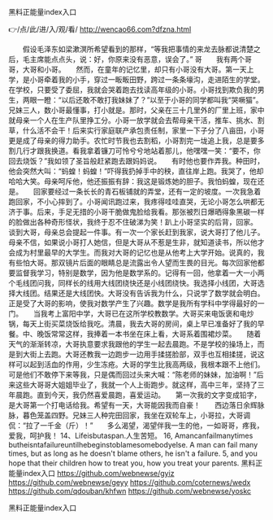 
黑料正能量index入口




👉/点/此/进/入/观/看/ http://wencao66.com?dfzna.html




　　假设毛泽东如梁漱溟所希望看到的那样，“等我把事情的来龙去脉都说清楚之后，毛主席能点点头，说：好，你原来没有恶意，误会了。”
哥　　我有两个哥哥，大哥和小哥。　　然而，在童年的记忆里，却只有小哥没有大哥。第一天上学，是小哥牵着我的小手，穿过一畈畈田野，跨过一条条壕沟，走进陌生的学堂。在学校，只要受了委屈，我就会哭着跑去找读高年级的小哥。小哥找到欺负我的男生，两眼一瞪：“以后还敢不敢打我妹妹了？”以至于小哥的同学都叫我“哭噘猫”。　　兄妹三人，数小哥最懂事，打小就是。那时，父亲在三十几里外的厂里上班，家中就母亲一个人在生产队里挣工分。小哥一放学就会去帮母亲干活，推车、挑水、割草，什么活不会干！后来实行家庭联产承包责任制，家里一下子分了八亩田，小哥更是成了母亲的得力助手。农忙时节我也去割稻，小哥割完一垅追上我，总是要多割几行才跟我换道。看我拿着镰刀可怜兮兮地站着那儿，他嘿嘿一笑：“要不，你回去烧饭？”我如领了圣旨般赶紧跑去跟妈妈说。　　有时他也要作弄我。种田时，他会突然大叫：“蚂蝗！蚂蝗！”吓得我扔掉手中的秧，直往岸上跑。我哭了，他却哈哈大笑。母亲呵斥他，他还振振有辞：我这是锻炼她的胆子。我怕蚂蝗，现在还是。　　回家要经过一条长长的青石板铺就的弄堂，还有一定的坡度。一次我急着跑回家，不小心摔到了。小哥闻讯跑过来，我疼得哇哇直哭，无论小哥怎么哄都无济于事。后来，手足无措的小哥干脆做鬼脸给我看。那张被烈日爆晒得象黑碳一样的脸做出各种奇形怪状，我终于忍不住破涕为笑！趴上小哥坚实的后背，回家。　　谈到大哥，母亲总会提起一件事。有一次一个家长赶到我家，说大哥打了他儿子。母亲不信，如果说小哥打人她信，但是大哥从不惹是生非，就知道读书，所以他才会成为村里最早的大学生。而我对大哥的记忆也是从他考上大学开始。说真的，我有些怕大哥。那双镜片后面的眼睛总是流露出令人望而生畏的目光。每次回家他都要监督我学习，特别是数学，因为他是数学系的。记得有一回，他拿着一大一小两个毛线团问我，同样长的线用大线团绕快还是小线团绕快。我选择小线团，大哥选择大线团。结果还是大线团快。大哥没有告诉我为什么，只说学了数学就会明白。正是受了大哥的影响，使我对数学产生了兴趣。数学是我所有学科中学得最好的一门。　　当我考上富阳中学，大哥已在这所学校教数学。大哥买来电饭褒和电炒锅，每天上街买菜烧饭给我吃。清晨，我去大哥的房间，桌上早已准备好了我的早餐。中、晚饭常常这样，我捧着一本书坐在床上看，大哥系着围裙炒菜。　　随着天气的渐渐转凉，大哥执意要求我跟他的学生一起去晨跑。不是学校的操场上，而是到大街上去跑。大哥还教我一边跑步一边用手揉搓脸部，双手也互相揉搓，说这样可以起到活血的作用，少生冻疮。大哥的学生比我高两级，我根本跟不上他们。可是他们不敢停下来等我，只是偶而回过头来大喊：“陈老师的妹妹，加油啊！”后来这些大哥哥大姐姐毕业了，我就一个人上街跑步。就这样，高中三年，坚持了三年晨跑。直到今天，我仍然喜爱晨跑，喜爱运动。　　第一次我的文字变成铅字，是大哥第一个打电话给我。希望有一天，大哥能因我而自豪！　　西边落日余辉脉脉，暮色笼盖四野。兄妹三人种完田回家，我坐在双轮车上，小哥拉，大哥调侃：“拉了一千金（斤）！”　　多么渴望，渴望伴我一生的他，一如哥哥，疼我，爱我，呵护我！
	14、Lifeisbutaspan.人生苦短。
16, Amancanfailmanytimes butheisntafailureuntilhebeginstoblamesomebodyelse. A man can fail many times, but as long as he doesn't blame others, he isn't a failure.
5, and you hope that their children how to treat you, how you treat your parents.
黑料正能量index入口 https://github.com/webnewse/gyiz
https://github.com/webnewse/geyy
https://github.com/coternews/wedx
https://github.com/qdouban/khfwn
https://github.com/webnewse/yoskc





黑料正能量index入口
